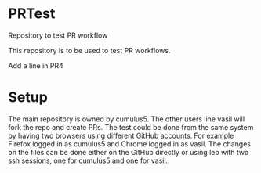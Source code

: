 # PRTest
Repository to test PR workflow

This repository is to be used to test PR workflows.

Add a line in PR4

# Setup
The main repository is owned by cumulus5. The other users line vasil will fork
the repo and create PRs. The test could be done from the same system by having
two browsers using different GitHub accounts. For example Firefox logged in
as cumulus5 and Chrome logged in as vasil. The changes on the files can be
done either on the GitHub directly or using leo with two ssh sessions, one
for cumulus5 and one for vasil.

